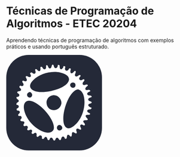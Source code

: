 # Técnicas de Programação de Algoritmos - ETEC 20204
Aprendendo técnicas de programação de algoritmos com exemplos práticos e usando português estruturado.

<svg width="256" height="256" viewBox="0 0 256 256" fill="none" xmlns="http://www.w3.org/2000/svg">
<rect width="256" height="256" rx="60" fill="#242938"/>
<path fill-rule="evenodd" clip-rule="evenodd" d="M121.352 30.2542C120.143 37.8918 114.086 38.2979 111.67 30.9039C110.026 25.8743 105.957 26.0149 106.459 31.0836C107.224 38.808 101.2 41.352 97.4295 34.8971C96.0731 32.5759 94.8003 31.4887 93.8631 31.8516C93.062 32.1622 92.0922 32.4165 91.7082 32.4165C91.3238 32.4165 91.1831 34.2524 91.3952 36.4965C92.0821 43.7726 87.6549 45.9131 83.1362 40.4891C79.6944 36.3574 75.9687 37.6609 77.732 42.3793C80.3447 49.3713 75.7818 53.1055 70.1208 48.6079C68.0273 46.9445 67.0916 46.7481 65.4629 47.6287C63.0272 48.9449 63.0614 48.6277 64.9459 52.4437C67.8369 58.2966 63.8197 61.4603 57.9432 57.958C53.0265 55.0278 50.3229 57.6748 53.4064 62.3999C57.3055 68.3741 53.7537 72.852 47.5832 69.743C43.2886 67.5787 41.1941 70.7516 44.2911 74.729C48.453 80.0734 45.3841 85.2892 39.4152 83.0168C38.0945 82.5138 36.9488 82.2296 36.8694 82.3849C36.7894 82.5402 36.1593 83.4168 35.4688 84.333C34.4105 85.7374 34.708 86.4983 37.3654 89.1824C41.2866 93.1436 39.8936 96.6489 34.1728 97.2159C28.5787 97.7702 27.627 101.014 32.2743 103.685C37.1126 106.466 34.8779 112.614 29.029 112.614C25.9872 112.614 26.836 116.942 30.2642 118.912C34.4628 121.326 34.4598 125.535 30.2573 127.137C27.0165 128.373 25.6919 133.933 28.6382 133.933C34.4795 133.933 35.2092 140.974 29.5915 143.132C27.8547 143.799 27.2311 144.622 27.6427 145.704C27.9754 146.58 28.2472 147.716 28.2472 148.228C28.2472 148.741 29.5136 149.16 31.0613 149.16C36.6258 149.16 38.1273 154.201 33.6393 157.816C30.4995 160.344 31.6141 164.636 35.1665 163.697C40.4319 162.307 43.1184 167.899 39.2062 172.105C36.0755 175.471 37.8308 177.909 43.4591 178.012C48.5547 178.106 49.7924 180.79 46.8391 185.343C44.4219 189.07 47.0401 192.119 51.2723 190.506C56.4272 188.54 59.5072 192.94 56.4242 197.865C54.6247 200.739 58.1026 203.17 61.4856 201.404C66.9963 198.525 70.4913 201.091 68.4491 206.516C67.1455 209.98 67.1068 209.816 69.5375 211.13C71.1557 212.005 72.012 211.933 73.3065 210.813C77.9573 206.789 82.1273 208.908 81.1785 214.813C80.3905 219.719 83.4328 221.237 86.9439 217.691C90.9887 213.605 96.7336 216.693 95.3105 222.188C95.0079 223.358 95.4004 224.383 96.2813 224.724C98.9919 225.775 100.26 225.319 101.587 222.813C104.227 217.831 108.802 219.208 110.018 225.349C110.806 229.327 115.138 229.672 116.092 225.835C117.476 220.262 122.899 220.303 124.903 225.902C126.466 230.269 130.363 230.809 131.36 226.796C132.791 221.038 137.76 220.317 140.405 225.483C142.543 229.659 146.012 229.098 146.953 224.424C148.35 217.484 154.352 216.779 156.405 223.313C156.83 224.664 157.623 225.231 158.574 224.863C159.398 224.544 160.463 224.282 160.941 224.282C161.418 224.282 161.946 222.112 162.114 219.46C162.503 213.347 166.214 212.091 169.9 216.824C173.106 220.94 175.484 219.098 175.486 212.498C175.487 206.526 178.234 205.318 183.268 209.076C187.181 211.998 189.789 210.124 188.091 205.611C185.434 198.554 188.735 195.284 194.842 198.923C200.071 202.04 201.92 199.68 198.783 193.894C195.533 187.902 200.108 184.192 205.79 188.212C209.841 191.078 212.307 186.514 208.74 182.753C204.097 177.857 205.342 175.047 212.154 175.047C218.893 175.047 219.767 173.232 215.235 168.654C210.098 163.465 211.929 159.891 219.418 160.489C225.073 160.942 226.306 157.381 221.229 155.256C213.555 152.046 215.708 145.648 224.379 145.896C226.877 145.969 229.533 142.014 227.472 141.291C217.937 137.946 216.481 131.877 224.835 130.293C229.602 129.39 229.771 125.357 225.081 124.41C217.069 122.791 217.365 116.154 225.541 114.092C230.45 112.855 228.858 109.111 223.318 108.864C215.42 108.512 213.889 102.261 220.95 99.197C222.478 98.5335 223.864 97.9092 224.029 97.8087C226.427 96.3525 222.6 92.6953 219.639 93.6131C210.536 96.4352 208.358 89.4803 216.569 83.8091C220.366 81.1865 217.015 77.8547 212.497 79.7612C204.873 82.9792 201.205 77.1497 207.104 71.1906C211.082 67.1731 208.416 63.349 203.778 66.4184C197.457 70.6013 191.958 64.6144 197.049 59.0945C201.101 54.7019 197.32 51.4945 192.71 55.4125C186.644 60.5675 181.299 56.8291 184.727 49.8301C187.583 43.9995 184.596 40.2764 180.885 45.0416C174.607 53.104 169.161 49.1403 172.448 38.9009C172.99 37.2116 172.639 36.6249 170.793 36.135C169.506 35.7934 168.308 35.9361 168.133 36.4523C165.182 45.1553 155.158 43.5965 157.35 34.7752C158.282 31.0262 158.273 31.0054 155.367 30.2202C153.397 29.6882 152.873 29.9258 152.873 31.3521C152.873 33.9702 149.025 38.5075 146.805 38.5075C144.374 38.5075 142.823 35.5665 142.823 30.9602C142.823 28.9695 142.407 27.3407 141.9 27.3407C141.392 27.3407 140.262 27.0635 139.387 26.7245C138.331 26.3154 137.797 26.6737 137.797 27.7899C137.797 36.7954 128.77 38.4486 127.152 29.739C126.179 24.5003 122.207 24.853 121.352 30.2542L121.352 30.2542ZM144.312 47.1506C178.939 54.5587 174.632 78.6963 136.29 92.1182C85.9423 109.744 45.4369 94.1237 72.25 67.4234C89.3569 50.388 119.635 41.8702 144.313 47.1506L144.312 47.1506ZM183.525 76.0655C186.014 78.8445 185.73 84.2117 182.973 86.4658C176.111 92.0792 166.755 82.3509 172.974 76.0685C175.629 73.387 181.123 73.3855 183.525 76.0656V76.0655ZM195.476 93.7213C212.39 100.86 214.084 139.945 198.717 168.525C189.362 185.925 173.537 198.764 164.325 196.429C137.147 189.539 161.594 97.1109 191.851 92.3559C192.007 92.3315 193.639 92.9457 195.476 93.7213V93.7213ZM67.0499 101.972C72.1842 107.158 67.4464 116.164 60.7644 113.921C54.7235 111.895 53.7436 103.978 59.1653 101.007C62.9986 98.9057 64.1544 99.0473 67.0499 101.972V101.972ZM132.522 108.724C141.747 111.07 149.149 122.379 147.286 131.281C143.107 151.246 116.176 154.169 109.09 135.427C103.209 119.874 116.557 104.663 132.522 108.724V108.724ZM74.6385 126.58C105.397 141.875 135.628 186.779 125.448 202.052C113.48 220.011 70.4676 197.563 54.0788 164.806C38.7016 134.07 49.4626 114.062 74.6385 126.58V126.58ZM147.391 190.228C151.465 194.343 150.324 199.651 144.877 201.93C138.993 204.392 133.276 197.684 136.272 191.832C138.72 187.051 143.555 186.353 147.391 190.228" fill="white"/>
</svg>

